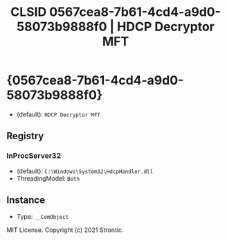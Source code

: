 ﻿---
title: "CLSID 0567cea8-7b61-4cd4-a9d0-58073b9888f0 | HDCP Decryptor MFT"
excerpt: What is COM-Object CLSID 0567cea8-7b61-4cd4-a9d0-58073b9888f0?
---

# {0567cea8-7b61-4cd4-a9d0-58073b9888f0}

* (default): `HDCP Decryptor MFT`

## Registry


### InProcServer32

* (default): `C:\Windows\System32\HdcpHandler.dll`
* ThreadingModel: `Both`

## Instance

* Type: `__ComObject`

MIT License. Copyright (c) 2021 Strontic.


